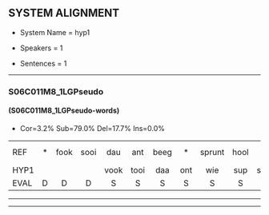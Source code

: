 
## SYSTEM ALIGNMENT

- System Name = hyp1

- Speakers = 1

- Sentences = 1

---

### S06C011M8_1LGPseudo

#### (S06C011M8_1LGPseudo-words)

- Cor=3.2%	Sub=79.0%	Del=17.7%	Ins=0.0%

|  |  |  |  |  |  |  |  |  |  |  |  |  |  |  |  |  |  |  |  |  |  |  |  |  |  |  |  |  |  |  |  |  |  |  |  |  |  |  |  |  |  |  |  |  |  |  |  |  |  |  |  |  |  |  |  |  |  |  |  |  |  |  |
|:--- |:---:|:---:|:---:|:---:|:---:|:---:|:---:|:---:|:---:|:---:|:---:|:---:|:---:|:---:|:---:|:---:|:---:|:---:|:---:|:---:|:---:|:---:|:---:|:---:|:---:|:---:|:---:|:---:|:---:|:---:|:---:|:---:|:---:|:---:|:---:|:---:|:---:|:---:|:---:|:---:|:---:|:---:|:---:|:---:|:---:|:---:|:---:|:---:|:---:|:---:|:---:|:---:|:---:|:---:|:---:|:---:|:---:|:---:|:---:|:---:|:---:|:---:|
| REF | * | fook | sooi | dau | ant | beeg | * | sprunt | hool | * | * | * | * | * | larst | * | * | * | vout | zwoei*(zwaai) | fam | *s | rachts | vaap*(aap) | *s | sprieuw | * | * | keng | * | * | swoers | * | doer | *s | plirt | jien | *s | blard | guul | hoekt | neeuw*(nieuw) | noork | vid | zans*(zwans) | leum | haans | spaai | *s | *(zal) | * | heik | sank | roen | frijk*(freak) | eem | schard | *s | grek | dron | snaaf | stuid |
| HYP1 |  |  |  | vook | tooi | daa | ont | wie | sup | sper | ent | hol | m | a | st | laarst | f | het | vout |  |  |  |  |  |  | van | recht | uh | spil | ka | om | kang | swoors | oer | bliht | uh | en | t | blacht | l | hoekt |  |  | nieuw | oogk | vied | jans | uhmhans | b | so | joust | hiek | somk | um | friek | éém | s | acht | gek | droom | snaf | sdeut |
| EVAL | D | D | D | S | S | S | S | S | S | S | S | S | S | S | S | S | S | S |  | D | D | D | D | D | D | S | S | S | S | S | S | S | S | S | S | S | S | S | S | S |  | D | D | S | S | S | S | S | S | S | S | S | S | S | S | S | S | S | S | S | S | S |
---

---
